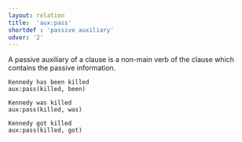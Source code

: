 ```yaml
---
layout: relation
title:  'aux:pass'
shortdef : 'passive auxiliary'
udver: '2'
---
```


A passive auxiliary of a clause is a non-main verb of the clause which
contains the passive information.

~~~ sdparse
Kennedy has been killed
aux:pass(killed, been)
~~~

~~~ sdparse
Kennedy was killed
aux:pass(killed, was)
~~~

~~~ sdparse
Kennedy got killed
aux:pass(killed, got)
~~~
<!-- Interlanguage links updated St lis 3 20:58:41 CET 2021 -->
